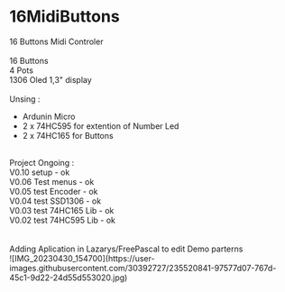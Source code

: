 # 16MidiButtons
 16 Buttons Midi Controler<br><br>
  16 Buttons<br>
  4 Pots<br>
  1306 Oled 1,3" display<br>
 <br>
 Unsing :<br>
 - Ardunin Micro<br>
 - 2 x 74HC595 for extention of Number Led<br>
 - 2 x 74HC165 for Buttons<br>
 <br> 
 Project Ongoing :<br>
 V0.10 setup            - ok<br>
 V0.06 Test menus       - ok<br>
 V0.05 test Encoder     - ok<br>
 V0.04 test SSD1306     - ok<br>
 V0.03 test 74HC165 Lib - ok<br>
 V0.02 test 74HC595 Lib - ok<br>
 <br><br>
 Adding Aplication in Lazarys/FreePascal to edit Demo parterns
<br>
![IMG_20230430_154700](https://user-images.githubusercontent.com/30392727/235520841-97577d07-767d-45c1-9d22-24d55d553020.jpg)
